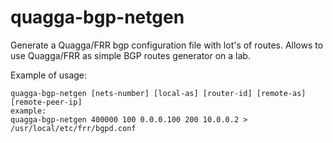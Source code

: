 # quagga-bgp-netgen
Generate a Quagga/FRR bgp configuration file with lot's of routes.
Allows to use Quagga/FRR as simple BGP routes generator on a lab.

Example of usage:
```
quagga-bgp-netgen [nets-number] [local-as] [router-id] [remote-as] [remote-peer-ip]
example:
quagga-bgp-netgen 400000 100 0.0.0.100 200 10.0.0.2 > /usr/local/etc/frr/bgpd.conf
```

